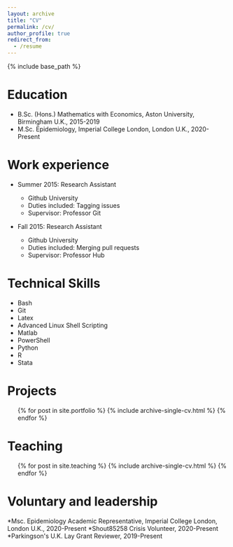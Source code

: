 ```yaml
---
layout: archive
title: "CV"
permalink: /cv/
author_profile: true
redirect_from:
  - /resume
---
```


{% include base_path %}

Education
======
* B.Sc. (Hons.) Mathematics with Economics, Aston University, Birmingham U.K., 2015-2019
* M.Sc. Epidemiology, Imperial College London, London U.K., 2020-Present

Work experience
======
* Summer 2015: Research Assistant
  * Github University
  * Duties included: Tagging issues
  * Supervisor: Professor Git

* Fall 2015: Research Assistant
  * Github University
  * Duties included: Merging pull requests
  * Supervisor: Professor Hub
  
Technical Skills
======
* Bash
* Git
* Latex
* Advanced Linux Shell Scripting
* Matlab
* PowerShell
* Python
* R
* Stata

Projects
======
  <ul>{% for post in site.portfolio %}
    {% include archive-single-cv.html %}
  {% endfor %}</ul>
  
Teaching
======
  <ul>{% for post in site.teaching %}
    {% include archive-single-cv.html %}
  {% endfor %}</ul>
  
Voluntary and leadership
======
*Msc. Epidemiology Academic Representative, Imperial College London, London U.K., 2020-Present
*Shout85258 Crisis Volunteer, 2020-Present
*Parkingson's U.K. Lay Grant Reviewer, 2019-Present
